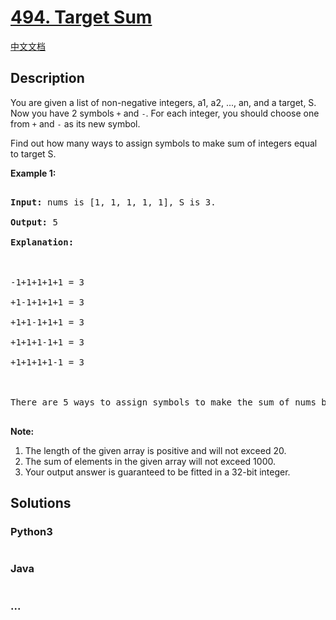 # [494. Target Sum](https://leetcode.com/problems/target-sum)

[中文文档](/solution/0400-0499/0494.Target%20Sum/README.md)

## Description

<p>

You are given a list of non-negative integers, a1, a2, ..., an, and a target, S. Now you have 2 symbols <code>+</code> and <code>-</code>. For each integer, you should choose one from <code>+</code> and <code>-</code> as its new symbol.

</p>

<p>Find out how many ways to assign symbols to make sum of integers equal to target S.

</p>

<p><b>Example 1:</b><br />

<pre>

<b>Input:</b> nums is [1, 1, 1, 1, 1], S is 3. 

<b>Output:</b> 5

<b>Explanation:</b> 



-1+1+1+1+1 = 3

+1-1+1+1+1 = 3

+1+1-1+1+1 = 3

+1+1+1-1+1 = 3

+1+1+1+1-1 = 3



There are 5 ways to assign symbols to make the sum of nums be target 3.

</pre>

</p>

<p><b>Note:</b><br>

<ol>

<li>The length of the given array is positive and will not exceed 20. </li>

<li>The sum of elements in the given array will not exceed 1000.</li>

<li>Your output answer is guaranteed to be fitted in a 32-bit integer.</li>

</ol>

</p>

## Solutions

<!-- tabs:start -->

### **Python3**

```python

```

### **Java**

```java

```

### **...**

```

```

<!-- tabs:end -->

